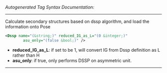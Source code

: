 <!-- THIS IS AN AUTOGENERATED FILE: Don't edit it directly, instead change the schema definition in the code itself. -->

_Autogenerated Tag Syntax Documentation:_

---
Calculate secondary structures based on dssp algorithm, and load the information onto Pose

```xml
<Dssp name="(&string;)" reduced_IG_as_L="(0 &integer;)"
        asu_only="(false &bool;)" />
```

-   **reduced_IG_as_L**: if set to be 1, will convert IG from Dssp definition as L rather than H
-   **asu_only**: if true, only performs DSSP on asymmetric unit.

---
